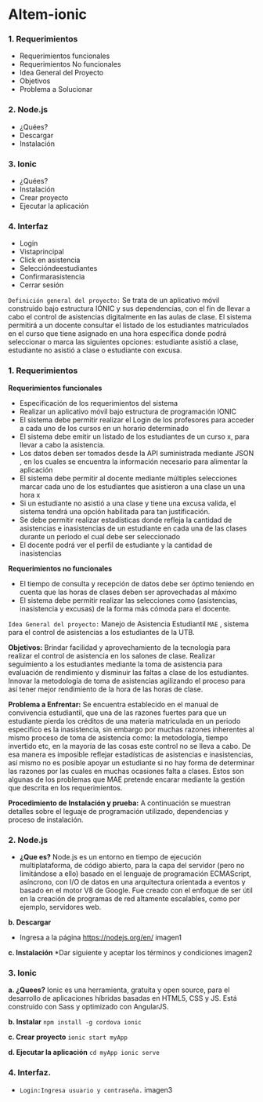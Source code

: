 # Altem-ionic

### 1. Requerimientos
* Requerimientos funcionales
* Requerimientos No funcionales
* Idea General del Proyecto
* Objetivos
* Problema a Solucionar

### 2. Node.js
* ¿Quées?
* Descargar
* Instalación

### 3. Ionic
* ¿Quées?
* Instalación
* Crear proyecto
* Ejecutar la aplicación

### 4. Interfaz
* Login
* Vistaprincipal
* Click en asistencia
* Seleccióndeestudiantes
* Confirmarasistencia
* Cerrar sesión

```Definición general del proyecto:``` Se trata de un aplicativo móvil construido bajo estructura IONIC y sus dependencias, con el fin de llevar a cabo el control de asistencias digitalmente en las aulas de clase. El sistema permitirá a un docente consultar el listado de los estudiantes matriculados en el curso que tiene asignado en una hora específica donde podrá seleccionar o marca las siguientes opciones: estudiante asistió a clase, estudiante no asistió a clase o estudiante con excusa.

### 1. Requerimientos 
**Requerimientos funcionales**
* Especificación de los requerimientos del sistema
* Realizar un aplicativo móvil bajo estructura de programación IONIC
* El sistema debe permitir realizar el Login de los profesores para acceder a
cada uno de los cursos en un horario determinado
* El sistema debe emitir un listado de los estudiantes de un curso x, para llevar
a cabo la asistencia.
* Los datos deben ser tomados desde la API suministrada mediante JSON , en
los cuales se encuentra la información necesario para alimentar la aplicación
* El sistema debe permitir al docente mediante múltiples selecciones marcar
cada uno de los estudiantes que asistieron a una clase un una hora x
* Si un estudiante no asistió a una clase y tiene una excusa valida, el sistema
tendrá una opción habilitada para tan justificación.
* Se debe permitir realizar estadísticas donde refleja la cantidad de
asistencias e inasistencias de un estudiante en cada una de las clases
durante un periodo el cual debe ser seleccionado
* El docente podrá ver el perfil de estudiante y la cantidad de inasistencias

**Requerimientos no funcionales**
* El tiempo de consulta y recepción de datos debe ser óptimo teniendo
en cuenta que las horas de clases deben ser aprovechadas al máximo
* El sistema debe permitir realizar las selecciones como (asistencias,
inasistencia y excusas) de la forma más cómoda para el docente.

```Idea General del proyecto:``` Manejo de Asistencia Estudiantil ```MAE``` , sistema para el control de asistencias a los estudiantes de la UTB.

**Objetivos:**
Brindar facilidad y aprovechamiento de la tecnología para realizar el control de asistencia en los salones de clase.
Realizar seguimiento a los estudiantes mediante la toma de asistencia para evaluación de rendimiento y disminuir las faltas a clase de los estudiantes.
Innovar la metodología de toma de asistencias agilizando el proceso para así tener mejor rendimiento de la hora de las horas de clase.

**Problema a Enfrentar:** Se encuentra establecido en el manual de convivencia estudiantil, que una de las razones fuertes para que un estudiante pierda los créditos de una materia matriculada en un periodo especifico es la inasistencia, sin embargo por muchas razones inherentes al mismo proceso de toma de asistencia como: la metodología, tiempo invertido etc, en la mayoría de las cosas este control no se lleva a cabo.
De esa manera es imposible reflejar estadísticas de asistencias e inasistencias, así mismo no es posible apoyar un estudiante si no hay forma de determinar las razones por las cuales en muchas ocasiones falta a clases.
Estos son algunas de los problemas que MAE pretende encarar mediante la gestión que descrita en los requerimientos.

**Procedimiento de Instalación y prueba:** A continuación se muestran detalles sobre el leguaje de programación utilizado, dependencias y proceso de instalación.

### 2. Node.js
* **¿Que es?** Node.js es un entorno en tiempo de ejecución multiplataforma, de código abierto, para la capa del servidor (pero no limitándose a ello) basado en el lenguaje de programación ECMAScript, asíncrono, con I/O de datos en una arquitectura orientada a eventos y basado en el motor V8 de Google. Fue creado con el enfoque de ser útil en la creación de programas de red altamente escalables, como por ejemplo, servidores web.

**b. Descargar**
* Ingresa a la página https://nodejs.org/en/
imagen1

**c. Instalación**
*Dar siguiente y aceptar los términos y condiciones
imagen2

### 3. Ionic
**a. ¿Quees?**
Ionic es una herramienta, gratuita y open source, para el desarrollo de aplicaciones híbridas basadas en HTML5, CSS y JS. Está construido con Sass y optimizado con AngularJS.

**b. Instalar**
```npm install -g cordova ionic```

**c. Crear proyecto**
```ionic start myApp```

**d. Ejecutar la aplicación**
```cd myApp ionic serve```

### 4. Interfaz.
* ```Login:Ingresa usuario y contraseña.```
imagen3

